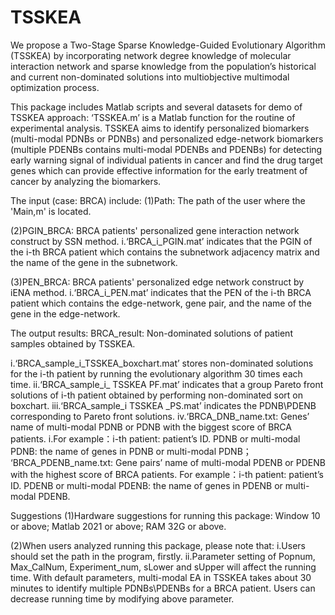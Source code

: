 # TSSKEA
We propose a Two-Stage Sparse Knowledge-Guided Evolutionary Algorithm (TSSKEA) by incorporating network degree knowledge of molecular interaction network and sparse knowledge from the population’s historical and current non-dominated solutions into multiobjective multimodal optimization process.

This package includes Matlab scripts and several datasets for demo of TSSKEA approach:
‘TSSKEA.m’ is a Matlab function for the routine of experimental analysis. TSSKEA aims to identify personalized biomarkers (multi-modal PDNBs or PDNBs) and personalized edge-network biomarkers (multiple PDENBs contains multi-modal PDENBs and PDENBs) for detecting early warning signal of individual patients in cancer and find the drug target genes which can provide effective information for the early treatment of cancer by analyzing the biomarkers.

The input (case: BRCA) include: 
(1)Path: The path of the user where the 'Main,m' is located.

(2)PGIN_BRCA: BRCA patients' personalized gene interaction network construct by SSN method. i.‘BRCA_i_PGIN.mat’ indicates that the PGIN of the i-th BRCA patient which contains the subnetwork adjacency matrix and the name of the gene in the subnetwork.

(3)PEN_BRCA: BRCA patients' personalized edge network construct by iENA method. i.‘BRCA_i_PEN.mat’ indicates that the PEN of the i-th BRCA patient which contains the edge-network, gene pair, and the name of the gene in the edge-network.

The output results:
BRCA_result: Non-dominated solutions of patient samples obtained by TSSKEA.

i.‘BRCA_sample_i_TSSKEA_boxchart.mat’ stores non-dominated solutions for the i-th patient by running the evolutionary algorithm 30 times each time. 
ii.‘BRCA_sample_i_ TSSKEA PF.mat’ indicates that a group Pareto front solutions of i-th patient obtained by performing non-dominated sort on boxchart. 
iii.‘BRCA_sample_i TSSKEA _PS.mat’ indicates the PDNB\PDENB corresponding to Pareto front solutions. 
iv.‘BRCA_DNB_name.txt: Genes’ name of multi-modal PDNB or PDNB with the biggest score of BRCA patients. i.For example：i-th patient: patient’s ID. PDNB or multi-modal PDNB: the name of genes in PDNB or multi-modal PDNB；
‘BRCA_PDENB_name.txt: Gene pairs’ name of multi-modal PDENB or PDENB with the highest score of BRCA patients. For example：i-th patient: patient’s ID. PDENB or multi-modal PDENB: the name of genes in PDENB or multi-modal PDENB.

Suggestions (1)Hardware suggestions for running this package: Window 10 or above; Matlab 2021 or above; RAM 32G or above.

(2)When users analyzed running this package, please note that: 
i.Users should set the path in the program, firstly. 
ii.Parameter setting of Popnum, Max_CalNum,  Experiment_num, sLower and sUpper will affect the running time. With default parameters, multi-modal EA in TSSKEA takes about 30 minutes to identify multiple PDNBs\PDENBs for a BRCA patient. Users can decrease running time by modifying above parameter. 

